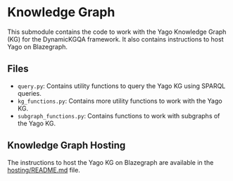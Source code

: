 # Knowledge Graph

This submodule contains the code to work with the Yago Knowledge Graph (KG) for the DynamicKGQA framework.
It also contains instructions to host Yago on Blazegraph.

## Files

- `query.py`: Contains utility functions to query the Yago KG using SPARQL queries.
- `kg_functions.py`: Contains more utility functions to work with the Yago KG.
- `subgraph_functions.py`: Contains functions to work with subgraphs of the Yago KG.

## Knowledge Graph Hosting

The instructions to host the Yago KG on Blazegraph are available in the [hosting/README.md](./hosting/README.md) file.